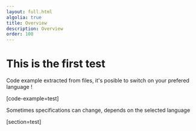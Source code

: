 ```yaml
---
layout: full.html
algolia: true
title: Overview
description: Overview
order: 100
---
```


# This is the first test

Code example extracted from files, it's posible to switch on your prefered language !

[code-example=test]

Sometimes specifications can change, depends on the selected language

[section=test]
